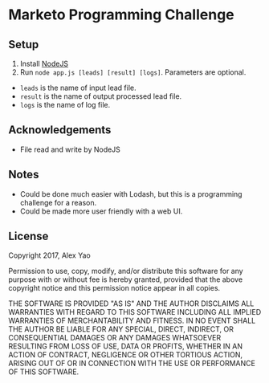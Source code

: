 # Marketo Programming Challenge

## Setup

1. Install [NodeJS](https://nodejs.org/)
2. Run `node app.js [leads] [result] [logs]`. Parameters are optional.
  * `leads` is the name of input lead file.
  * `result` is the name of output processed lead file.
  * `logs` is the name of log file.

## Acknowledgements
* File read and write by NodeJS

## Notes
* Could be done much easier with Lodash, but this is a programming challenge for a reason.
* Could be made more user friendly with a web UI.

## License

Copyright 2017, Alex Yao

Permission to use, copy, modify, and/or distribute this software for any purpose with or without fee is hereby granted, provided that the above copyright notice and this permission notice appear in all copies.

THE SOFTWARE IS PROVIDED "AS IS" AND THE AUTHOR DISCLAIMS ALL WARRANTIES WITH REGARD TO THIS SOFTWARE INCLUDING ALL IMPLIED WARRANTIES OF MERCHANTABILITY AND FITNESS. IN NO EVENT SHALL THE AUTHOR BE LIABLE FOR ANY SPECIAL, DIRECT, INDIRECT, OR CONSEQUENTIAL DAMAGES OR ANY DAMAGES WHATSOEVER RESULTING FROM LOSS OF USE, DATA OR PROFITS, WHETHER IN AN ACTION OF CONTRACT, NEGLIGENCE OR OTHER TORTIOUS ACTION, ARISING OUT OF OR IN CONNECTION WITH THE USE OR PERFORMANCE OF THIS SOFTWARE.
